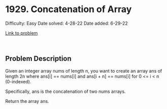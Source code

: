 # 1929. Concatenation of Array

Difficulty: Easy
Date solved: 4-28-22
Date added: 6-29-22

[Link to problem](https://leetcode.com/problems/concatenation-of-array/)

<br>

## Problem Description

Given an integer array nums of length n, you want to create an array ans of length 2n where ans[i] == nums[i] and ans[i + n] == nums[i] for 0 <= i < n (0-indexed).

Specifically, ans is the concatenation of two nums arrays.

Return the array ans.